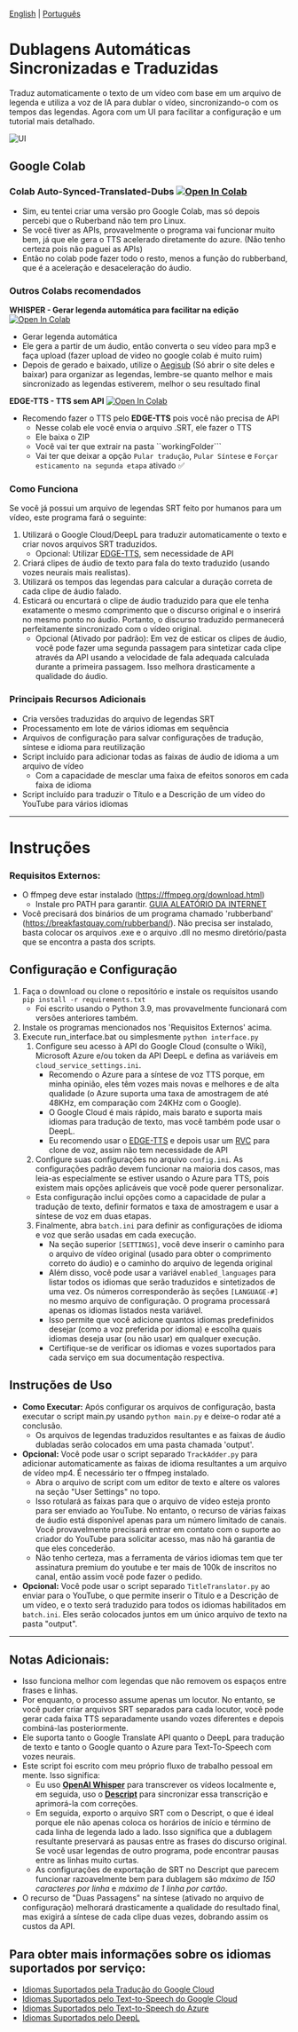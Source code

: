 [English](https://github.com/RafaelGodoyEbert/Auto-Synced-Translated-Dubs-with-UI/blob/main/README.md) | [Português](https://github.com/RafaelGodoyEbert/Auto-Synced-Translated-Dubs-with-UI/blob/main/README-pt_BR.md)
# Dublagens Automáticas Sincronizadas e Traduzidas
Traduz automaticamente o texto de um vídeo com base em um arquivo de legenda e utiliza a voz de IA para dublar o vídeo, sincronizando-o com os tempos das legendas. Agora com um UI para facilitar a configuração e um tutorial mais detalhado.

![UI](https://cdn.discordapp.com/attachments/1124221552779612282/1167690635566907412/image.png)


## Google Colab
### Colab Auto-Synced-Translated-Dubs [![Open In Colab](https://colab.research.google.com/assets/colab-badge.svg)](https://colab.research.google.com/drive/1MNHeuTBe48kKV4Sfk7yM3CDR8LnEy_He?usp=sharing)
- Sim, eu tentei criar uma versão pro Google Colab, mas só depois percebi que o Ruberband não tem pro Linux.
- Se você tiver as APIs, provavelmente o programa vai funcionar muito bem, já que ele gera o TTS acelerado diretamente do azure. (Não tenho certeza pois não paguei as APIs)
- Então no colab pode fazer todo o resto, menos a função do rubberband, que é a aceleração e desaceleração do áudio.

### Outros Colabs recomendados
**WHISPER - Gerar legenda automática para facilitar na edição** [![Open In Colab](https://colab.research.google.com/assets/colab-badge.svg)](https://colab.research.google.com/drive/1XWig4fk9BN0gwcj9kp3n6yXevAcDLM8j?usp=sharing)
- Gerar legenda automática 
 - Ele gera a partir de um áudio, então converta o seu vídeo para mp3 e faça upload (fazer upload de video no google colab é muito ruim)
 - Depois de gerado e baixado, utilize o [Aegisub](https://github.com/Aegisub/Aegisub) (Só abrir o site deles e baixar) para organizar as legendas, lembre-se quanto melhor e mais sincronizado as legendas estiverem, melhor o seu resultado final

**EDGE-TTS - TTS sem API** [![Open In Colab](https://colab.research.google.com/assets/colab-badge.svg)](https://colab.research.google.com/drive/1Em_fn0QmN5Bln9uXr4mlnQZLOiG4tO2L?usp=sharing)
- Recomendo fazer o TTS pelo **EDGE-TTS** pois você não precisa de API 
   - Nesse colab ele você envia o arquivo .SRT, ele fazer o TTS
   - Ele baixa o ZIP
   - Você vai ter que extrair na pasta ``workingFolder```
   - Vai ter que deixar a opção ``Pular tradução``, ``Pular Síntese`` e ``Forçar esticamento na segunda etapa`` ativado ✅

### Como Funciona
Se você já possui um arquivo de legendas SRT feito por humanos para um vídeo, este programa fará o seguinte:
1. Utilizará o Google Cloud/DeepL para traduzir automaticamente o texto e criar novos arquivos SRT traduzidos.
   - Opcional: Utilizar [EDGE-TTS](https://github.com/rany2/edge-tts), sem necessidade de API
2. Criará clipes de áudio de texto para fala do texto traduzido (usando vozes neurais mais realistas).
3. Utilizará os tempos das legendas para calcular a duração correta de cada clipe de áudio falado.
4. Esticará ou encurtará o clipe de áudio traduzido para que ele tenha exatamente o mesmo comprimento que o discurso original e o inserirá no mesmo ponto no áudio. Portanto, o discurso traduzido permanecerá perfeitamente sincronizado com o vídeo original.
    - Opcional (Ativado por padrão): Em vez de esticar os clipes de áudio, você pode fazer uma segunda passagem para sintetizar cada clipe através da API usando a velocidade de fala adequada calculada durante a primeira passagem. Isso melhora drasticamente a qualidade do áudio.

### Principais Recursos Adicionais
- Cria versões traduzidas do arquivo de legendas SRT
- Processamento em lote de vários idiomas em sequência
- Arquivos de configuração para salvar configurações de tradução, síntese e idioma para reutilização
- Script incluído para adicionar todas as faixas de áudio de idioma a um arquivo de vídeo
   - Com a capacidade de mesclar uma faixa de efeitos sonoros em cada faixa de idioma
- Script incluído para traduzir o Título e a Descrição de um vídeo do YouTube para vários idiomas

----

# Instruções

### Requisitos Externos:
- O ffmpeg deve estar instalado (https://ffmpeg.org/download.html)
   - Instale pro PATH para garantir. [GUIA ALEATÓRIO DA INTERNET](https://academy.streamholics.live/guias/guia-ffmpeg/)
- Você precisará dos binários de um programa chamado 'rubberband' (https://breakfastquay.com/rubberband/). Não precisa ser instalado, basta colocar os arquivos .exe e o arquivo .dll no mesmo diretório/pasta que se encontra a pasta dos scripts.

## Configuração e Configuração
1. Faça o download ou clone o repositório e instale os requisitos usando `pip install -r requirements.txt`
   - Foi escrito usando o Python 3.9, mas provavelmente funcionará com versões anteriores também.
2. Instale os programas mencionados nos 'Requisitos Externos' acima.
3. Execute run_interface.bat ou simplesmente `python interface.py`
   1. Configure seu acesso à API do Google Cloud (consulte o Wiki), Microsoft Azure e/ou token da API DeepL e defina as variáveis em `cloud_service_settings.ini`. 
      - Recomendo o Azure para a síntese de voz TTS porque, em minha opinião, eles têm vozes mais novas e melhores e de alta qualidade (o Azure suporta uma taxa de amostragem de até 48KHz, em comparação com 24KHz com o Google). 
      - O Google Cloud é mais rápido, mais barato e suporta mais idiomas para tradução de texto, mas você também pode usar o DeepL.
      - Eu recomendo usar o [EDGE-TTS](https://colab.research.google.com/drive/1Em_fn0QmN5Bln9uXr4mlnQZLOiG4tO2L) e depois usar um [RVC](https://br.aihub.wtf/) para clone de voz, assim não tem necessidade de API
   2. Configure suas configurações no arquivo `config.ini`. As configurações padrão devem funcionar na maioria dos casos, mas leia-as especialmente se estiver usando o Azure para TTS, pois existem mais opções aplicáveis que você pode querer personalizar.
   - Esta configuração inclui opções como a capacidade de pular a tradução de texto, definir formatos e taxa de amostragem e usar a síntese de voz em duas etapas.
   3. Finalmente, abra `batch.ini` para definir as configurações de idioma e voz que serão usadas em cada execução. 
      - Na seção superior `[SETTINGS]`, você deve inserir o caminho para o arquivo de vídeo original (usado para obter o comprimento correto do áudio) e o caminho do arquivo de legenda original
      - Além disso, você pode usar a variável `enabled_languages` para listar todos os idiomas que serão traduzidos e sintetizados de uma vez. Os números corresponderão às seções `[LANGUAGE-#]` no mesmo arquivo de configuração. O programa processará apenas os idiomas listados nesta variável.
      - Isso permite que você adicione quantos idiomas predefinidos desejar (como a voz preferida por idioma) e escolha quais idiomas deseja usar (ou não usar) em qualquer execução.
      - Certifique-se de verificar os idiomas e vozes suportados para cada serviço em sua documentação respectiva.

## Instruções de Uso
- **Como Executar:** Após configurar os arquivos de configuração, basta executar o script main.py usando `python main.py` e deixe-o rodar até a conclusão.
   - Os arquivos de legendas traduzidos resultantes e as faixas de áudio dubladas serão colocados em uma pasta chamada 'output'.
- **Opcional:** Você pode usar o script separado `TrackAdder.py` para adicionar automaticamente as faixas de idioma resultantes a um arquivo de vídeo mp4. É necessário ter o ffmpeg instalado.
   - Abra o arquivo de script com um editor de texto e altere os valores na seção "User Settings" no topo.
   - Isso rotulará as faixas para que o arquivo de vídeo esteja pronto para ser enviado ao YouTube. No entanto, o recurso de várias faixas de áudio está disponível apenas para um número limitado de canais. Você provavelmente precisará entrar em contato com o suporte ao criador do YouTube para solicitar acesso, mas não há garantia de que eles concederão.
   - Não tenho certeza, mas a ferramenta de vários idiomas tem que ter assinatura premium do youtube e ter mais de 100k de inscritos no canal, então assim você pode fazer o pedido.
- **Opcional:** Você pode usar o script separado `TitleTranslator.py` ao enviar para o YouTube, o que permite inserir o Título e a Descrição de um vídeo, e o texto será traduzido para todos os idiomas habilitados em `batch.ini`. Eles serão colocados juntos em um único arquivo de texto na pasta "output".

----


## Notas Adicionais:
- Isso funciona melhor com legendas que não removem os espaços entre frases e linhas.
- Por enquanto, o processo assume apenas um locutor. No entanto, se você puder criar arquivos SRT separados para cada locutor, você pode gerar cada faixa TTS separadamente usando vozes diferentes e depois combiná-las posteriormente.
- Ele suporta tanto o Google Translate API quanto o DeepL para tradução de texto e tanto o Google quanto o Azure para Text-To-Speech com vozes neurais.
- Este script foi escrito com meu próprio fluxo de trabalho pessoal em mente. Isso significa:
    - Eu uso [**OpenAI Whisper**](https://github.com/openai/whisper) para transcrever os vídeos localmente e, em seguida, uso o [**Descript**](https://www.descript.com/) para sincronizar essa transcrição e aprimorá-la com correções.
    - Em seguida, exporto o arquivo SRT com o Descript, o que é ideal porque ele não apenas coloca os horários de início e término de cada linha de legenda lado a lado. Isso significa que a dublagem resultante preservará as pausas entre as frases do discurso original. Se você usar legendas de outro programa, pode encontrar pausas entre as linhas muito curtas.
    - As configurações de exportação de SRT no Descript que parecem funcionar razoavelmente bem para dublagem são *máximo de 150 caracteres por linha* e *máximo de 1 linha por cartão*.
- O recurso de "Duas Passagens" na síntese (ativado no arquivo de configuração) melhorará drasticamente a qualidade do resultado final, mas exigirá a síntese de cada clipe duas vezes, dobrando assim os custos da API.

## Para obter mais informações sobre os idiomas suportados por serviço:
- [Idiomas Suportados pela Tradução do Google Cloud](https://cloud.google.com/translate/docs/languages)
- [Idiomas Suportados pelo Text-to-Speech do Google Cloud](https://cloud.google.com/text-to-speech/docs/voices)
- [Idiomas Suportados pelo Text-to-Speech do Azure](https://docs.microsoft.com/pt-br/azure/cognitive-services/speech-service/language-support#text-to-speech)
- [Idiomas Suportados pelo DeepL](https://www.deepl.com/docs-api/translating-text/request)

